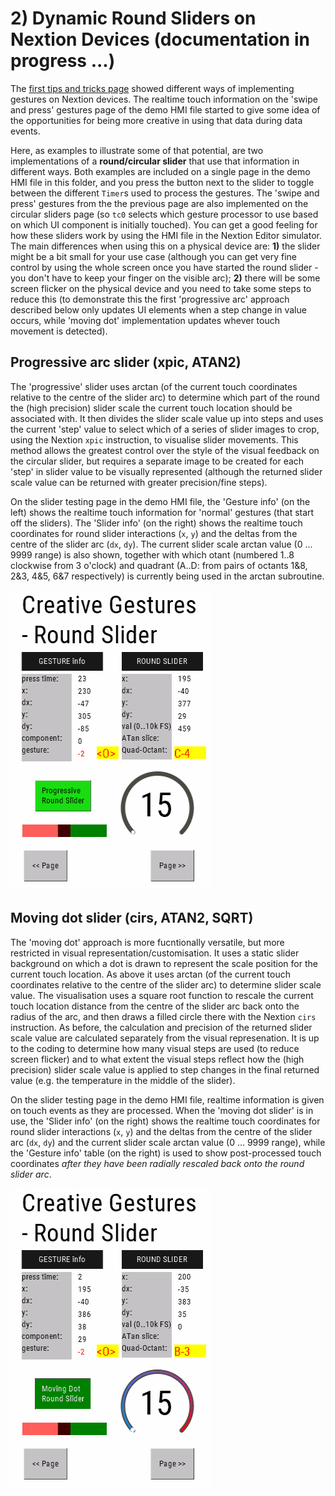 # 2) Dynamic Round Sliders on Nextion Devices (documentation in progress ...)

The [first tips and tricks page](/Tips_and_Tricks/NEXTION_GESTURES.md) showed different ways of implementing gestures on Nextion devices.  The realtime touch information on the 'swipe and press' gestures page of the demo HMI file started to give some idea of the opportunities for being more creative in using that data during data events.

Here, as examples to illustrate some of that potential, are two implementations of a **round/circular slider** that use that information in different ways.
Both examples are included on a single page in the demo HMI file in this folder, and you press the button next to the slider to toggle between the different `Timer`s used to process the gestures.  The 'swipe and press' gestures from the the previous page are also implemented on the circular sliders page (so `tc0` selects which gesture processor to use based on which UI component is initially touched).  You can get a good feeling for how these sliders work by using the HMI file in the Nextion Editor simulator.  The main differences when using this on a physical device are: **1)** the slider might be a bit small for your use case (although you can get very fine control by using the whole screen once you have started the round slider - you don't have to keep your finger on the visible arc); **2)** there will be some screen flicker on the physical device and you need to take some steps to reduce this (to demonstrate this the first 'progressive arc' approach described below only updates UI elements when a step change in value occurs, while 'moving dot' implementation updates whever touch movement is detected).

## Progressive arc slider (xpic, ATAN2)
The 'progressive' slider uses arctan (of the current touch coordinates relative to the centre of the slider arc) to determine which part of the round the (high precision) slider scale the current touch location should be associated with.  It then divides the slider scale value up into steps and uses the current 'step' value to select which of a series of slider images to crop, using the Nextion `xpic` instruction, to visualise slider movements.  This method allows the greatest control over the style of the visual feedback on the circular slider, but requires a separate image to be created for each 'step' in slider value to be visually represented (although the returned slider scale value can be returned with greater precision/fine steps).

On the slider testing page in the demo HMI file, the 'Gesture info' (on the left) shows the realtime touch information for 'normal' gestures (that start off the sliders).  The 'Slider info' (on the right) shows the realtime touch coordinates for round slider interactions (`x`, `y`) and the deltas from the centre of the slider arc (`dx`, `dy`).  The current slider scale arctan value (0 ... 9999 range) is also shown, together with which otant (numbered 1..8 clockwise from 3 o'clock) and quadrant (A..D: from pairs of octants 1&8, 2&3, 4&5, 6&7 respectively) is currently being used in the arctan subroutine.

![Edge swipe demo page](/Tips_and_Tricks/images/ROUND-SLIDER_Progressive-Anim.gif)

## Moving dot slider (cirs, ATAN2, SQRT)
The 'moving dot' approach is more fucntionally versatile, but more restricted in visual representation/customisation.  It uses a static slider background on which a dot is drawn to represent the scale position for the current touch location.  As above it uses arctan (of the current touch coordinates relative to the centre of the slider arc) to determine slider scale value.  The visualisation uses a square root function to rescale the current touch location distance from the centre of the slider arc back onto the radius of the arc, and then draws a filled circle there with the Nextion `cirs` instruction.  As before, the calculation and precision of the returned slider scale value are calculated separately from the visual represenation.  It is up to the coding to determine how many visual steps are used (to reduce screen flicker) and to what extent the visual steps reflect how the (high precision) slider scale value is applied to step changes in the final returned value (e.g. the temperature in the middle of the slider).

On the slider testing page in the demo HMI file, realtime information is given on touch events as they are processed.  When the 'moving dot slider' is in use, the 'Slider info' (on the right) shows the realtime touch coordinates for round slider interactions (`x`, `y`) and the deltas from the centre of the slider arc (`dx`, `dy`) and the current slider scale arctan value (0 ... 9999 range), while the 'Gesture info' table (on the right) is used to show post-processed touch coordinates _after they have been radially rescaled back onto the round slider arc_.

![Edge swipe demo page](/Tips_and_Tricks/images/ROUND-SLIDER_Moving-Dot-Anim.gif)
